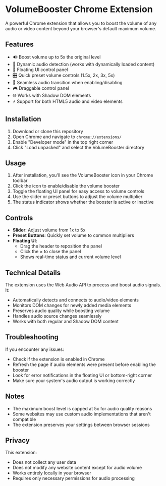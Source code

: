 # VolumeBooster Chrome Extension

A powerful Chrome extension that allows you to boost the volume of any audio or video content beyond your browser's default maximum volume.

## Features

- 🔊 Boost volume up to 5x the original level
- 💫 Dynamic audio detection (works with dynamically loaded content)
- 🎯 Floating UI control panel
- 🎛️ Quick preset volume controls (1.5x, 2x, 3x, 5x)
- 🔄 Seamless audio transition when enabling/disabling
- 🎮 Draggable control panel
- 🌐 Works with Shadow DOM elements
- ⚡ Support for both HTML5 audio and video elements

## Installation

1. Download or clone this repository
2. Open Chrome and navigate to `chrome://extensions/`
3. Enable "Developer mode" in the top right corner
4. Click "Load unpacked" and select the VolumeBooster directory

## Usage

1. After installation, you'll see the VolumeBooster icon in your Chrome toolbar
2. Click the icon to enable/disable the volume booster
3. Toggle the floating UI panel for easy access to volume controls
4. Use the slider or preset buttons to adjust the volume multiplier
5. The status indicator shows whether the booster is active or inactive

## Controls

- **Slider**: Adjust volume from 1x to 5x
- **Preset Buttons**: Quickly set volume to common multipliers
- **Floating UI**:
  - Drag the header to reposition the panel
  - Click the × to close the panel
  - Shows real-time status and current volume level

## Technical Details

The extension uses the Web Audio API to process and boost audio signals. It:

- Automatically detects and connects to audio/video elements
- Monitors DOM changes for newly added media elements
- Preserves audio quality while boosting volume
- Handles audio source changes seamlessly
- Works with both regular and Shadow DOM content

## Troubleshooting

If you encounter any issues:

- Check if the extension is enabled in Chrome
- Refresh the page if audio elements were present before enabling the booster
- Look for error notifications in the floating UI or bottom-right corner
- Make sure your system's audio output is working correctly

## Notes

- The maximum boost level is capped at 5x for audio quality reasons
- Some websites may use custom audio implementations that aren't compatible
- The extension preserves your settings between browser sessions

## Privacy

This extension:

- Does not collect any user data
- Does not modify any website content except for audio volume
- Works entirely locally in your browser
- Requires only necessary permissions for audio processing
